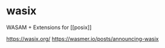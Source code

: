 wasix
=====

WASAM + Extensions for [[posix]]

https://wasix.org/
https://wasmer.io/posts/announcing-wasix


